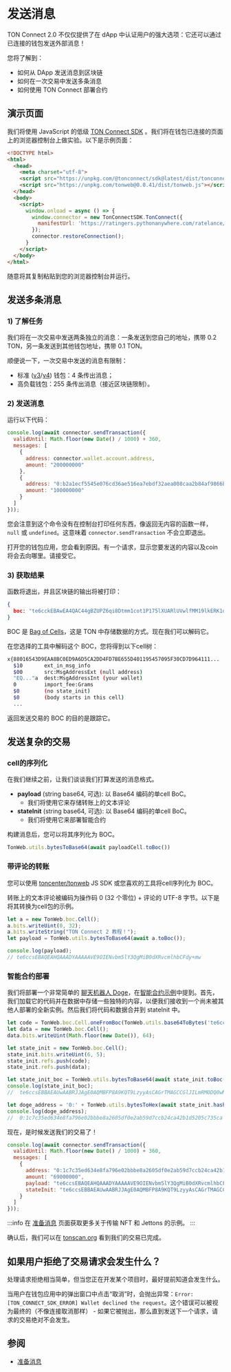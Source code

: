 # 发送消息

TON Connect 2.0 不仅仅提供了在 dApp 中认证用户的强大选项：它还可以通过已连接的钱包发送外部消息！

您将了解到：
- 如何从 DApp 发送消息到区块链
- 如何在一次交易中发送多条消息
- 如何使用 TON Connect 部署合约

## 演示页面

我们将使用 JavaScript 的低级 [TON Connect SDK](https://github.com/ton-connect/sdk/tree/main/packages/sdk) 。我们将在钱包已连接的页面上的浏览器控制台上做实验。以下是示例页面：

```html
<!DOCTYPE html>
<html>
  <head>
    <meta charset="utf-8">
    <script src="https://unpkg.com/@tonconnect/sdk@latest/dist/tonconnect-sdk.min.js"></script>
    <script src="https://unpkg.com/tonweb@0.0.41/dist/tonweb.js"></script>
  </head>
  <body>
    <script>
      window.onload = async () => {
        window.connector = new TonConnectSDK.TonConnect({
          manifestUrl: 'https://ratingers.pythonanywhere.com/ratelance/tonconnect-manifest.json'
        });
        connector.restoreConnection();
      }
    </script>
  </body>
</html>
```

随意将其复制粘贴到您的浏览器控制台并运行。

## 发送多条消息

### 1) 了解任务

我们将在一次交易中发送两条独立的消息：一条发送到您自己的地址，携带 0.2 TON，另一条发送到其他钱包地址，携带 0.1 TON。

顺便说一下，一次交易中发送的消息有限制：
- 标准 ([v3](/participate/wallets/contracts#wallet-v3)/[v4](/participate/wallets/contracts#wallet-v4)) 钱包：4 条传出消息；
- 高负载钱包：255 条传出消息（接近区块链限制）。

### 2) 发送消息

运行以下代码：

```js
console.log(await connector.sendTransaction({
  validUntil: Math.floor(new Date() / 1000) + 360,
  messages: [
    {
      address: connector.wallet.account.address,
      amount: "200000000"
    },
    {
      address: "0:b2a1ecf5545e076cd36ae516ea7ebdf32aea008caa2b84af9866becb208895ad",
      amount: "100000000"
    }
  ]
}));
```

您会注意到这个命令没有在控制台打印任何东西，像返回无内容的函数一样，`null` 或 `undefined`。这意味着 `connector.sendTransaction` 不会立即退出。

打开您的钱包应用，您会看到原因。有一个请求，显示您要发送的内容以及coin将会去向哪里。请接受它。


### 3) 获取结果

函数将退出，并且区块链的输出将被打印：

```json
{
  boc: "te6cckEBAwEA4QAC44gBZUPZ6qi8Dtmm1cot1P175lXUARlUVwlfMM19lkERK1oCUB3RqDxAFnPpeo191X/jiimn9Bwnq3zwcU/MMjHRNN5sC5tyymBV3SJ1rjyyscAjrDDFAIV/iE+WBySEPP9wCU1NGLsfcvVgAAACSAAYHAECAGhCAFlQ9nqqLwO2abVyi3U/XvmVdQBGVRXCV8wzX2WQRErWoAmJaAAAAAAAAAAAAAAAAAAAAGZCAFlQ9nqqLwO2abVyi3U/XvmVdQBGVRXCV8wzX2WQRErWnMS0AAAAAAAAAAAAAAAAAAADkk4U"
}
```

BOC 是 [Bag of Cells](/learn/overviews/cells)，这是 TON 中存储数据的方式。现在我们可以解码它。

在您选择的工具中解码这个 BOC，您将得到以下cell树：

```bash
x{88016543D9EAA8BC0ED9A6D5CA2DD4FD7BE655D401195457095F30CD7D964111...
  $10       ext_in_msg_info
  $00       src:MsgAddressExt (null address)
  "EQ..."a  dest:MsgAddressInt (your wallet)
  0         import_fee:Grams
  $0        (no state_init)
  $0        (body starts in this cell)
  ...
```

返回发送交易的 BOC 的目的是跟踪它。

## 发送复杂的交易

### cell的序列化

在我们继续之前，让我们谈谈我们打算发送的消息格式。

* **payload** (string base64, 可选): 以 Base64 编码的单cell BoC。
  * 我们将使用它来存储转账上的文本评论
* **stateInit** (string base64, 可选): 以 Base64 编码的单cell BoC。
  * 我们将使用它来部署智能合约

构建消息后，您可以将其序列化为 BOC。

```js
TonWeb.utils.bytesToBase64(await payloadCell.toBoc())
```

### 带评论的转账

您可以使用 [toncenter/tonweb](https://github.com/toncenter/tonweb) JS SDK 或您喜欢的工具将cell序列化为 BOC。

转账上的文本评论被编码为操作码 0 (32 个零位) + 评论的 UTF-8 字节。以下是将其转换为cell包的示例。

```js
let a = new TonWeb.boc.Cell();
a.bits.writeUint(0, 32);
a.bits.writeString("TON Connect 2 教程！");
let payload = TonWeb.utils.bytesToBase64(await a.toBoc());

console.log(payload);
// te6ccsEBAQEAHQAAADYAAAAAVE9OIENvbm5lY3QgMiB0dXRvcmlhbCFdy+mw
```

### 智能合约部署

我们将部署一个非常简单的 [聊天机器人 Doge](https://github.com/LaDoger/doge.fc)，在[智能合约示例](/develop/smart-contracts/#smart-contract-examples)中提到。首先，我们加载它的代码并在数据中存储一些独特的内容，以便我们接收到一个尚未被其他人部署的全新实例。然后我们将代码和数据合并到 stateInit 中。

```js
let code = TonWeb.boc.Cell.oneFromBoc(TonWeb.utils.base64ToBytes('te6cckEBAgEARAABFP8A9KQT9LzyyAsBAGrTMAGCCGlJILmRMODQ0wMx+kAwi0ZG9nZYcCCAGMjLBVAEzxaARfoCE8tqEssfAc8WyXP7AN4uuM8='));
let data = new TonWeb.boc.Cell();
data.bits.writeUint(Math.floor(new Date()), 64);

let state_init = new TonWeb.boc.Cell();
state_init.bits.writeUint(6, 5);
state_init.refs.push(code);
state_init.refs.push(data);

let state_init_boc = TonWeb.utils.bytesToBase64(await state_init.toBoc());
console.log(state_init_boc);
//  te6ccsEBBAEAUwAABRJJAgE0AQMBFP8A9KQT9LzyyAsCAGrTMAGCCGlJILmRMODQ0wMx+kAwi0ZG9nZYcCCAGMjLBVAEzxaARfoCE8tqEssfAc8WyXP7AAAQAAABhltsPJ+MirEd

let doge_address = '0:' + TonWeb.utils.bytesToHex(await state_init.hash());
console.log(doge_address);
//  0:1c7c35ed634e8fa796e02bbbe8a2605df0e2ab59d7ccb24ca42b1d5205c735ca
```

现在，是时候发送我们的交易了！

```js
console.log(await connector.sendTransaction({
  validUntil: Math.floor(new Date() / 1000) + 360,
  messages: [
    {
      address: "0:1c7c35ed634e8fa796e02bbbe8a2605df0e2ab59d7ccb24ca42b1d5205c735ca",
      amount: "69000000",
      payload: "te6ccsEBAQEAHQAAADYAAAAAVE9OIENvbm5lY3QgMiB0dXRvcmlhbCFdy+mw",
      stateInit: "te6ccsEBBAEAUwAABRJJAgE0AQMBFP8A9KQT9LzyyAsCAGrTMAGCCGlJILmRMODQ0wMx+kAwi0ZG9nZYcCCAGMjLBVAEzxaARfoCE8tqEssfAc8WyXP7AAAQAAABhltsPJ+MirEd"
    }
  ]
}));
```

:::info
在 [准备消息](/develop/dapps/ton-connect/message-builders) 页面获取更多关于传输 NFT 和 Jettons 的示例。
:::

确认后，我们可以在 [tonscan.org](https://tonscan.org/tx/pCA8LzWlCRTBc33E2y-MYC7rhUiXkhODIobrZVVGORg=) 看到我们的交易已完成。

## 如果用户拒绝了交易请求会发生什么？

处理请求拒绝相当简单，但当您正在开发某个项目时，最好提前知道会发生什么。

当用户在钱包应用中的弹出窗口中点击“取消”时，会抛出异常：`Error: [TON_CONNECT_SDK_ERROR] Wallet declined the request`。这个错误可以被视为最终的（不像连接取消那样） - 如果它被抛出，那么直到发送下一个请求，请求的交易绝对不会发生。

## 参阅

* [准备消息](/develop/dapps/ton-connect/message-builders)